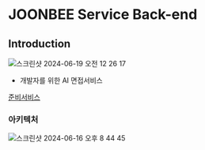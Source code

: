 # JOONBEE Service Back-end

## Introduction

![스크린샷 2024-06-19 오전 12 26 17](https://github.com/joonbee-AIInterview/joonbee-api/assets/79129475/57051ec3-6205-416e-89ec-80e012513449)
- 개발자를 위한 AI 면접서비스

<a href="https://www.joonbee.co.kr">준비서비스</a>

### 아키텍처

![스크린샷 2024-06-16 오후 8 44 45](https://github.com/joonbee-AIInterview/joonbee-api/assets/79129475/f7a71eba-389f-420e-81bf-28e59cf2d338)


